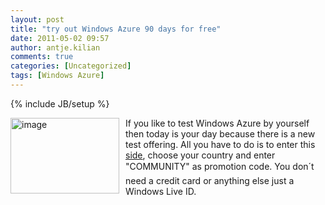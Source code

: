 ```yaml
---
layout: post
title: "try out Windows Azure 90 days for free"
date: 2011-05-02 09:57
author: antje.kilian
comments: true
categories: [Uncategorized]
tags: [Windows Azure]
---
```

{% include JB/setup %}
<p><img style="margin: 0px 10px 0px 0px" title="image" border="0" alt="image" align="left" src="http://code-inside.de/blog/wp-content/uploads/image_thumb440.png" width="174" height="121" />If you like to test Windows Azure by yourself then today is your day because there is a new test offering. All you have to do is to enter this <a href="http://www.msdn-online.de/go/AzureforCommunity">side</a>, choose your country and enter "COMMUNITY" as promotion code. You don´t need a credit card or anything else just a Windows Live ID.</p>
